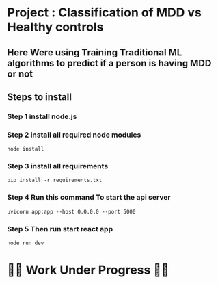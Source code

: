 
# Project : Classification of MDD vs Healthy controls 

## Here Were using Training Traditional ML algorithms to predict if a person is having MDD or not

## Steps to install
### Step 1 install node.js
### Step 2 install all required node modules 
```
node install
```
### Step 3 install all requirements
```
pip install -r requirements.txt
```
### Step 4 Run this command To start the api server
```
uvicorn app:app --host 0.0.0.0 --port 5000
```
### Step 5 Then run start react app
```
node run dev
```

# 🚧🚧 Work Under Progress 🚧🚧
